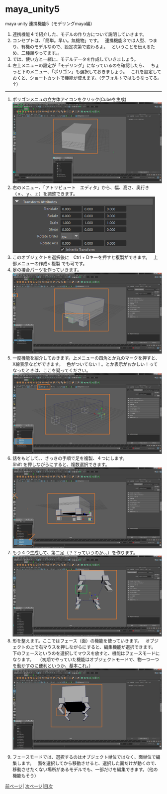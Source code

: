 # maya_unity5
maya unity 連携機能5（モデリングmaya編）


1. 連携機能４で紹介した、モデルの作り方について説明していきます。
1. コンセプトは、「簡単。早い。無機物」です。  
連携機能３では人型、つまり、有機のモデルなので、設定次第で変わるよ。  
ということを伝えるため、二種類やってます。。
1. では、使い方と一緒に、モデルデータを作成していきましょう。
1. 左上メニューの設定が「モデリング」になっているのを確認したら、  
ちょっと下のメニュー、「ポリゴン」も選択しておきましょう。  
これを設定しておくと、ショートカットで機能が使えます。（デフォルトではもうなってる。↑）

---
1. ポリゴンメニュの立方体アイコンをクリック(Cubeを生成)  
![](https://raw.githubusercontent.com/175B005/maya_unity3/master/direction1-3.jpg)  
1. 右のメニュー、「アトリビュート　エディタ」から、幅、高さ、奥行き（ｘ、ｙ、ｚ）を調整できます。  
![](https://raw.githubusercontent.com/175B005/maya_unity3/master/direction1-1-3.png)
1. このオブジェクトを選択後に　Ctrl + Dキーを押すと複製ができます。  
上部メニューの作成< 複製 でも可です。
1. 足の接合パーツを作っていきます。  
![](https://raw.githubusercontent.com/175B005/maya_unity3/master/direction2-3.jpg)
1. 一度機能を紹介しておきます。上メニューの四角とか丸のマークを押すと、X線表示などができます。  
色がついてない！。とか表示がおかしい！ってなったときは、ここを疑ってください。  
![](https://raw.githubusercontent.com/175B005/maya_unity3/master/direction3-3.jpg)
1. 話をもどして、、さっきの手順で足を複製、４つにします。  
Shift を押しながらにすると、複数選択できます。  
![](https://raw.githubusercontent.com/175B005/maya_unity3/master/direction4-3.jpg)
1. もう４つ生成して、第二足（？？っていうのか、、）を作ります。  
![](https://raw.githubusercontent.com/175B005/maya_unity3/master/direction6-3.jpg)
1. 形を整えます。ここではフェース（面）の機能を使っていきます。  
オブジェクトの上で右マウスを押しながらにすると、編集機能が選択できます。  
下のフェースというのを選択してマウスを放すと、機能はフェースモードになります。  
（初期でやっていた機能はオブジェクトモードで、物一つ一つを動かすのに便利というか、基本これ。）  
![](https://raw.githubusercontent.com/175B005/maya_unity3/master/direction7-3.jpg)
1. フェースモードでは、選択するのはオブジェクト単位ではなく、面単位で編集します。  
面を選択してから移動させると、選択した面だけが動くので、  
移動させたくない場所があるモデルでも、一部だけを編集できます。（他の機能もそう）


[前ページ](https://github.com/175B005/maya_unity4)| [次ページ](https://github.com/175B005/maya_unity6)|[目次](https://github.com/175B005/maya_unity_index)
